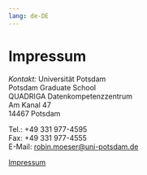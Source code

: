 ```yaml
---
lang: de-DE
---
```

# Impressum

*Kontakt:*
Universität Potsdam<br>
Potsdam Graduate School<br>
QUADRIGA Datenkompetenzzentrum<br>
Am Kanal 47<br>
14467 Potsdam<br>

Tel.: +49 331 977-4595<br>
Fax: +49 331 977-4555<br>
E-Mail: robin.moeser@uni-potsdam.de<br>

[Impressum](https://www.uni-potsdam.de/de/impressum.html)
